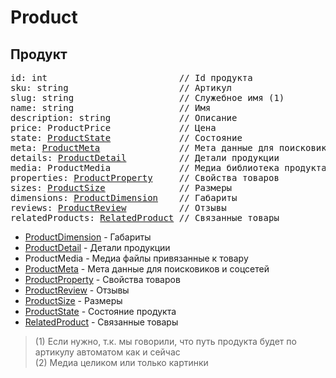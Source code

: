 
# Product

## Продукт

<pre>
id: int                         // Id продукта	
sku: string                     // Артикул
slug: string                    // Служебное имя (1)
name: string                    // Имя
description: string             // Описание
price: ProductPrice             // Цена
state: <a href="ProductState.md">ProductState</a>             // Состояние
meta: <a href="ProductMeta.md">ProductMeta</a>               // Мета данные для поисковиков и соцсетей
details: <a href="ProductDetail.md">ProductDetail</a>          // Детали продукции
media: ProductMedia             // Медиа библиотека продукта (2)
properties: <a href="ProductProperties/ProductProperty.md">ProductProperty</a>     // Свойства товаров
sizes: <a href="ProductSize.md">ProductSize</a>              // Размеры
dimensions: <a href="ProductDimension.md">ProductDimension</a>    // Габариты 
reviews: <a href="ProductReview.md">ProductReview</a>          // Отзывы
relatedProducts: <a href="RelatedProduct.md">RelatedProduct</a> // Связанные товары 
</pre>

- [ProductDimension](ProductDimension.md) - Габариты 
- [ProductDetail](ProductDetail.md) - Детали продукции
- ProductMedia - Медиа файлы привязанные к товару
- [ProductMeta](ProductMeta.md) - Мета данные для поисковиков и соцсетей
- [ProductProperty](ProductProperties/ProductProperty.md) - Свойства товаров
- [ProductReview](ProductReview.md) - Отзывы
- [ProductSize](ProductSize.md) - Размеры
- [ProductState](ProductState.md) - Состояние продукта 
- [RelatedProduct](RelatedProduct.md) - Связанные товары 

> (1) Если нужно, т.к. мы говорили, что путь продукта будет по артикулу автоматом как и сейчас  
> (2) Медиа целиком или только картинки